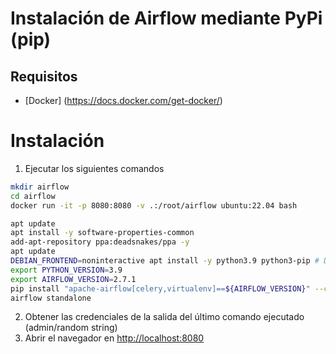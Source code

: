 # Instalación de Airflow mediante PyPi (pip)

## Requisitos

- [Docker] (https://docs.docker.com/get-docker/)

# Instalación

1. Ejecutar los siguientes comandos

```bash
mkdir airflow
cd airflow
docker run -it -p 8080:8080 -v .:/root/airflow ubuntu:22.04 bash

apt update
apt install -y software-properties-common
add-apt-repository ppa:deadsnakes/ppa -y
apt update
DEBIAN_FRONTEND=noninteractive apt install -y python3.9 python3-pip # DEBIAN_FRONTEND to avoid timezone questions during Python installation
export PYTHON_VERSION=3.9
export AIRFLOW_VERSION=2.7.1
pip install "apache-airflow[celery,virtualenv]==${AIRFLOW_VERSION}" --constraint "https://raw.githubusercontent.com/apache/airflow/constraints-${AIRFLOW_VERSION}/constraints-${PYTHON_VERSION}.txt"
airflow standalone
```

2. Obtener las credenciales de la salida del último comando ejecutado (admin/random string)
3. Abrir el navegador en [http://localhost:8080](http://localhost:8080)
